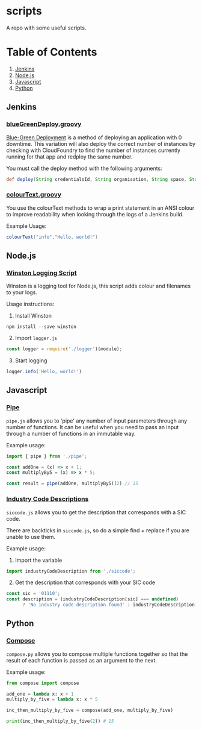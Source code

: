 # scripts
A repo with some useful scripts.

# Table of Contents
1. [Jenkins](#jenkins)
2. [Node.js](#nodejs)
3. [Javascript](#javascript)
4. [Python](#python)

## Jenkins

### [blueGreenDeploy.groovy](./jenkins/blueGreenDeploy.groovy)

[Blue-Green Deployment](https://docs.cloudfoundry.org/devguide/deploy-apps/blue-green.html) is a method of deploying an application with 0 downtime. This variation will also deploy the correct number of instances by checking with CloudFoundry to find the number of instances currently running for that app and redploy the same number.

You must call the deploy method with the following arguments:

```groovy
def deploy(String credentialsId, String organisation, String space, String appName, String pathToArtifact, String pathToManifest, String host, String domain)
```

### [colourText.groovy](./jenkins/colourText.groovy)

You use the colourText methods to wrap a print statement in an ANSI colour to improve readability when looking through the logs of a Jenkins build.

Example Usage:

```groovy
colourText("info","Hello, world!")
```

## Node.js

### [Winston Logging Script](./node_js/logger.js)

Winston is a logging tool for Node.js, this script adds colour and filenames to your logs.

Usage instructions:

1. Install Winston

```shell
npm install --save winston
```

2. Import `logger.js`

```javascript
const logger = require('./logger')(module);
```

3. Start logging

```javascript
logger.info('Hello, world!')
```

## Javascript

### [Pipe](./javascript/pipe.js)

`pipe.js` allows you to 'pipe' any number of input parameters through any number of functions. It can be useful when you need to pass an input through a number of functions in an immutable way.

Example usage:

```javascript
import { pipe } from './pipe';

const addOne = (x) => x + 1;
const multiplyBy5 = (x) => x * 5;

const result = pipe(addOne, multiplyBy5)(2) // 15
```

### [Industry Code Descriptions](./javascript/siccode.js)

`siccode.js` allows you to get the description that corresponds with a SIC code.

There are backticks in `siccode.js`, so do a simple find + replace if you are unable to use them.

Example usage:

1. Import the variable

```javascript
import industryCodeDescription from './siccode';
```

2. Get the description that corresponds with your SIC code

```javascript
const sic = '01110';
const description = (industryCodeDescription[sic] === undefined)
      ? 'No industry code description found' : industryCodeDescription[sic];
```

## Python

### [Compose](./python/compose.py)

`compose.py` allows you to compose multiple functions together so that the result of each function is passed as an argument to the next.

Example usage:

```python
from compose import compose

add_one = lambda x: x + 1
multiply_by_five = lambda x: x * 5

inc_then_multiply_by_five = compose(add_one, multiply_by_five)

print(inc_then_multiply_by_five(2)) # 15
```